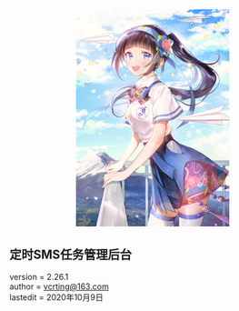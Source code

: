 <center><img width = '270' src ="https://raw.githubusercontent.com/VcrTing/SMSTask/master/0.png"/></center>
  
## 定时SMS任务管理后台
version = 2.26.1   
author = vcrting@163.com  
lastedit = 2020年10月9日  